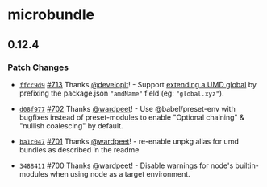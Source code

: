 # microbundle

## 0.12.4
### Patch Changes



- [`ffcc9d9`](https://github.com/developit/microbundle/commit/ffcc9d9b7d9518ae2fa31b2af4d1fd4f98599560) [#713](https://github.com/developit/microbundle/pull/713) Thanks [@developit](https://github.com/developit)! - Support [extending a UMD global](https://rollupjs.org/guide/en/#outputextend) by prefixing the package.json `"amdName"` field (eg: `"global.xyz"`).



- [`d08f977`](https://github.com/developit/microbundle/commit/d08f977aa6b19b267cf8d12861cc5cc34380d025) [#702](https://github.com/developit/microbundle/pull/702) Thanks [@wardpeet](https://github.com/wardpeet)! - Use @babel/preset-env with bugfixes instead of preset-modules to enable "Optional chaining" & "nullish coalescing" by default.



- [`ba1c047`](https://github.com/developit/microbundle/commit/ba1c047512356e0e48911f5f037be798c5c2b9eb) [#701](https://github.com/developit/microbundle/pull/701) Thanks [@wardpeet](https://github.com/wardpeet)! - re-enable unpkg alias for umd bundles as described in the readme



- [`3488411`](https://github.com/developit/microbundle/commit/34884116e21408305b337a9f6267f6c2ddc9e72d) [#700](https://github.com/developit/microbundle/pull/700) Thanks [@wardpeet](https://github.com/wardpeet)! - Disable warnings for node's builtin-modules when using node as a target environment.
